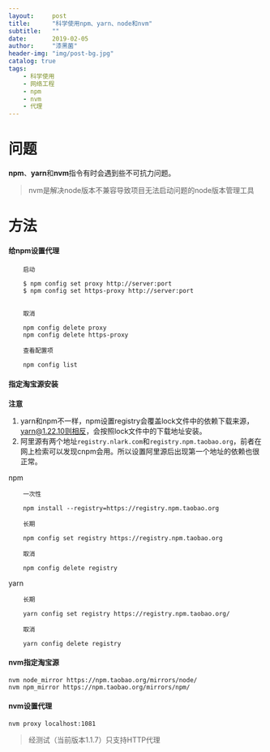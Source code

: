 ```yaml
---
layout:     post
title:      "科学使用npm、yarn、node和nvm"
subtitle:   ""
date:       2019-02-05
author:     "漆黑菌"
header-img: "img/post-bg.jpg"
catalog: true
tags:
    - 科学使用
    - 网络工程
    - npm
    - nvm
    - 代理
---
```


# 问题
**npm**、**yarn**和**nvm**指令有时会遇到些不可抗力问题。
> nvm是解决node版本不兼容导致项目无法启动问题的node版本管理工具

# 方法
#### 给npm设置代理

```
    启动

    $ npm config set proxy http://server:port
    $ npm config set https-proxy http://server:port
    
    
    取消
    
    npm config delete proxy
    npm config delete https-proxy

    查看配置项
    
    npm config list
```

#### 指定淘宝源安装

**注意** 
1. yarn和npm不一样，npm设置registry会覆盖lock文件中的依赖下载来源，yarn@1.22.10则相反，会按照lock文件中的下载地址安装。
2. 阿里源有两个地址`registry.nlark.com`和`registry.npm.taobao.org`，前者在网上检索可以发现cnpm会用。所以设置阿里源后出现第一个地址的依赖也很正常。

npm

```
    一次性

    npm install --registry=https://registry.npm.taobao.org
    
    长期

    npm config set registry https://registry.npm.taobao.org

    取消

    npm config delete registry

```

yarn
``` 
    长期

    yarn config set registry https://registry.npm.taobao.org/

    取消

    yarn config delete registry

```

#### nvm指定淘宝源
```
nvm node_mirror https://npm.taobao.org/mirrors/node/
nvm npm_mirror https://npm.taobao.org/mirrors/npm/
```

#### nvm设置代理
```
nvm proxy localhost:1081
```
> 经测试（当前版本1.1.7）只支持HTTP代理